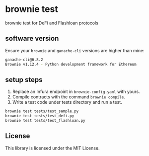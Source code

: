 # brownie test

brownie test for DeFi and Flashloan protocols
 
## software version

Ensure your `brownie` and `ganache-cli` versions are higher than mine:
```sh
ganache-cli@6.8.2
Brownie v1.12.4 - Python development framework for Ethereum
```
  
## setup steps
  
1. Replace an Infura endpoint in `brownie-config.yaml` with yours.
2. Compile contracts with the command `brownie compile`.
3. Write a test code under tests directory and run a test.
```sh
brownie test tests/test_sample.py
brownie test tests/test_defi.py
brownie test tests/test_flashloan.py
```
  
## License

This library is licensed under the MIT License.
